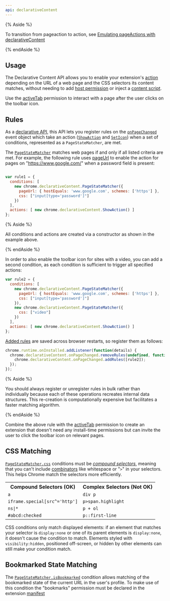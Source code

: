 ```yaml
---
api: declarativeContent
---
```


{% Aside %}

To transition from pageaction to action, see [Emulating pageActions with declarativeContent][emulating-page-actions]

{% endAside %}

## Usage

The Declarative Content API allows you to enable your extension's [action][api-action] depending on the
URL of a web page and the CSS selectors its content matches, without needing to add [host
permission][docs-host-perm] or inject a [content script][docs-content-scripts]. 

Use the [activeTab][docs-activetab] permission to interact with a page after the user clicks on the toolbar icon.

## Rules

As a [declarative API][api-declarative], this API lets you register rules on the [`onPageChanged`][event-onpagechanged] event
object which take an action ([`ShowAction`][type-show-action] and [`SetIcon`][type-set-icon]) when a set of conditions,
represented as a `PageStateMatcher`, are met.

The [`PageStateMatcher`][type-page-state-matcher] matches web pages if and only if all listed criteria are met. For example, the
following rule uses [pageUrl][type-page-url] to enable the action for pages on "https://www.google.com/" when a password field
is present:

```js

var rule1 = {
  conditions: [
    new chrome.declarativeContent.PageStateMatcher({
      pageUrl: { hostEquals: 'www.google.com', schemes: ['https'] },
      css: ["input[type='password']"]
    })
  ],
  actions: [ new chrome.declarativeContent.ShowAction() ]
};

```

{% Aside %}

All conditions and actions are created via a constructor as shown in the example above.

{% endAside %}

In order to also enable the toolbar icon for sites with a video, you can add a second condition, as each
condition is sufficient to trigger all specified actions:

```js
var rule2 = {
  conditions: [
    new chrome.declarativeContent.PageStateMatcher({
      pageUrl: { hostEquals: 'www.google.com', schemes: ['https'] },
      css: ["input[type='password']"]
    }),
    new chrome.declarativeContent.PageStateMatcher({
      css: ["video"]
    })
  ],
  actions: [ new chrome.declarativeContent.ShowAction() ]
};
```

[Added rules][docs-adding-rules] are saved across browser restarts, so register them as follows:

```js
chrome.runtime.onInstalled.addListener(function(details) {
  chrome.declarativeContent.onPageChanged.removeRules(undefined, function() {
    chrome.declarativeContent.onPageChanged.addRules([rule2]);
  });
});
```

{% Aside %}

You should always register or unregister rules in bulk rather than individually because
each of these operations recreates internal data structures. This re-creation is computationally
expensive but facilitates a faster matching algorithm.

{% endAside %}

Combine the above rule with the [activeTab][api-action] permission to create an extension that doesn't need
any install-time permissions but can invite the user to click the toolbar icon on relevant pages.

## CSS Matching

[`PageStateMatcher.css`][section-matcher-css] conditions must be _[compound selectors][w3-compound]_, meaning that you can't
include [combinators][mdn-combinators] like whitespace or "`>`" in your selectors. This helps Chrome match the
selectors more efficiently.

<table><tbody><tr><th>Compound Selectors (OK)</th><th>Complex Selectors (Not OK)</th></tr><tr><td><code>a</code></td><td><code>div p</code></td></tr><tr><td><code>iframe.special[src^='http']</code></td><td><code>p&gt;span.highlight</code></td></tr><tr><td><code>ns|*</code></td><td><code>p + ol</code></td></tr><tr><td><code>#abcd:checked</code></td><td><code>p::first-line</code></td></tr></tbody></table>

CSS conditions only match displayed elements: if an element that matches your selector is
`display:none` or one of its parent elements is `display:none`, it doesn't cause the condition to
match. Elements styled with `visibility:hidden`, positioned off-screen, or hidden by other elements
can still make your condition match.

## Bookmarked State Matching

The [`PageStateMatcher.isBookmarked`][property-is-bookmarked] condition allows matching of the bookmarked state of the
current URL in the user's profile. To make use of this condition the "bookmarks" permission must be
declared in the extension [manifest][docs-manifest]

[api-action]: /docs/extensions/reference/action/
[api-declarative]: /docs/extensions/reference/events/#declarative-event-handlers
[docs-activetab]: /docs/extensions/mv3/manifest/activeTab/
[docs-adding-rules]: /docs/extensions/events#addingrules
[docs-content-scripts]: /docs/extensions/mv3/content_scripts
[docs-host-perm]: /docs/extensions/mv3/declare_permissions#host-permissions
[docs-manifest]: /docs/extensions/mv3/manifest/
[emulating-page-actions]: /docs/extensions/reference/action/#emulating-pageactions-with-declarativecontent
[event-onpagechanged]: #event-onPageChanged
[mdn-combinators]: https://developer.mozilla.org/docs/Web/CSS/CSS_Selectors#combinators
[property-is-bookmarked]: #property-PageStateMatcher-isBookmarked
[section-matcher-css]: #property-PageStateMatcher-css
[type-event]: /docs/extensions/reference/events/#type-Event
[type-page-state-matcher]: #type-PageStateMatcher
[type-page-url]: #property-PageStateMatcher-pageUrl
[type-set-icon]: #type-SetIcon
[type-show-action]: #type-ShowAction
[w3-compound]: https://www.w3.org/TR/selectors4/#compound